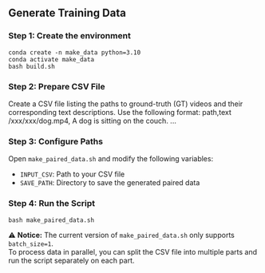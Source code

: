 ## Generate Training Data

### Step 1: Create the environment
```
conda create -n make_data python=3.10
conda activate make_data
bash build.sh
```

### Step 2: Prepare CSV File
Create a CSV file listing the paths to ground-truth (GT) videos and their corresponding text descriptions. Use the following format:
path,text
/xxx/xxx/dog.mp4, A dog is sitting on the couch.
...

### Step 3: Configure Paths
Open `make_paired_data.sh` and modify the following variables:

- `INPUT_CSV`: Path to your CSV file
- `SAVE_PATH`: Directory to save the generated paired data

### Step 4: Run the Script
```
bash make_paired_data.sh
```

⚠️ **Notice:** The current version of `make_paired_data.sh` only supports `batch_size=1`.  
To process data in parallel, you can split the CSV file into multiple parts and run the script separately on each part.
